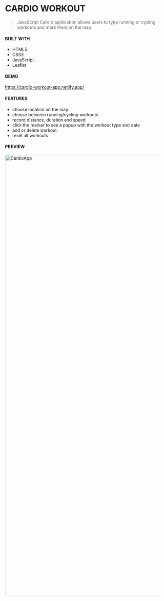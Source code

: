 # CARDIO WORKOUT

>JavaScript Cardio application allows users to type running or cycling workouts and mark them on the map

#### BUILT WITH

* HTML5
* CSS3
* JavaScript
* Leaflet

#### DEMO

https://cardio-workout-app.netlify.app/

#### FEATURES

* choose location on the map
* choose between running/cycling workouts
* record distance, duration and speed
* click the marker to see a popup with the workout type and date
* add or delete workout
* reset all workouts



#### PREVIEW

<img width="1440" alt="CardioApp" src="https://github.com/JuliaCMint/cardio-workout-app/assets/105377899/8329e231-661f-420a-866e-d71ee784e1de">


